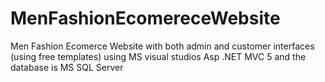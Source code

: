 # MenFashionEcomereceWebsite
Men Fashion Ecomerce Website with both admin and customer interfaces (using  free templates) using MS visual studios Asp .NET MVC 5 and the database is MS SQL Server
